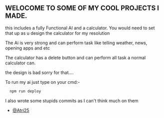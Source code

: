 ## WELOCOME TO SOME OF MY COOL PROJECTS I MADE.
this includes a fully Functional AI and a calculator. 
You would need to set that up as u design the calculator
for my resolution

The Ai is very strong and can perform task like telling weather, news, opening apps and etc

The calculator has a delete button and can perform all task a normal calculator can.

the design is bad sorry for that....

To run my ai just type on your cmd:-
```bash
  npm run deploy
```

I also wrote some stupids commits as I can't think much on them
- [@Atri25](https://www.github.com/Atri25)

